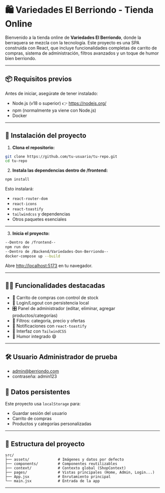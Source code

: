 # 🛍️ Variedades El Berriondo - Tienda Online

Bienvenido a la tienda online de **Variedades El Berriondo**, donde la berraquera se mezcla con la tecnología. Este proyecto es una SPA construida con React, que incluye funcionalidades completas de carrito de compras, sistema de administración, filtros avanzados y un toque de humor bien berriondo.

---

## 📦 Requisitos previos

Antes de iniciar, asegúrate de tener instalado:

- Node.js (v18 o superior) 👉 https://nodejs.org/
- npm (normalmente ya viene con Node.js)
- Docker

---

## 🚀 Instalación del proyecto

1. **Clona el repositorio:**
```bash
git clone https://github.com/tu-usuario/tu-repo.git
cd tu-repo
```

2. **Instala las dependencias dentro de /frontend:**
```bash
npm install
```

Esto instalará:
- `react-router-dom`
- `react-icons`
- `react-toastify`
- `tailwindcss` y dependencias
- Otros paquetes esenciales

---

3. **Inicia el proyecto:**
```bash
--Dentro de /frontend--
npm run dev
--Dentro de /Backend/Variedades-Don-Berriondo--
docker-compose up --build
```
Abre [http://localhost:5173](http://localhost:5173) en tu navegador.

---

## 👨‍💻 Funcionalidades destacadas

- 🛒 Carrito de compras con control de stock
- 🔐 Login/Logout con persistencia local
- 🎛️ Panel de administrador (editar, eliminar, agregar productos/categorías)
- 🎯 Filtros: categoría, precio y ofertas
- 🔔 Notificaciones con `react-toastify`
- 🌈 Interfaz con `TailwindCSS`
- 🧠 Humor integrado 😄

---

## 🛠️ Usuario Administrador de prueba
- admin@berriondo.com
- contraseña: admin123


## 🧼 Datos persistentes

Este proyecto usa `localStorage` para:
- Guardar sesión del usuario
- Carrito de compras
- Productos y categorías personalizadas

---

## 📂 Estructura del proyecto

```
src/
├── assets/             # Imágenes y datos por defecto
├── components/         # Componentes reutilizables
├── context/            # Contexto global (ShopContext)
├── pages/              # Vistas principales (Home, Admin, Login...)
├── App.jsx             # Enrutamiento principal
└── main.jsx            # Entrada de la app
```

---

